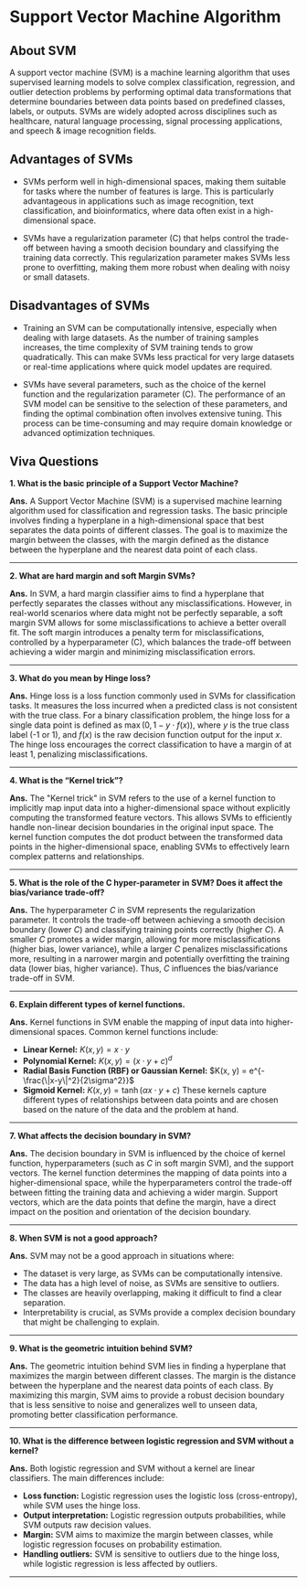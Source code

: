 # Support Vector Machine Algorithm

## About SVM

A support vector machine (SVM) is a machine learning algorithm that uses
supervised learning models to solve complex classification, regression, and
outlier detection problems by performing optimal data transformations that
determine boundaries between data points based on predefined classes,
labels, or outputs. SVMs are widely adopted across disciplines such as
healthcare, natural language processing, signal processing applications,
and speech & image recognition fields.

## Advantages of SVMs

- SVMs perform well in high-dimensional spaces, making them suitable for tasks where the number of features is large. This is particularly advantageous in applications such as image recognition, text classification, and bioinformatics, where data often exist in a high-dimensional space.

- SVMs have a regularization parameter (C) that helps control the trade-off between having a smooth decision boundary and classifying the training data correctly. This regularization parameter makes SVMs less prone to overfitting, making them more robust when dealing with noisy or small datasets.

## Disadvantages of SVMs

- Training an SVM can be computationally intensive, especially when dealing with large datasets. As the number of training samples increases, the time complexity of SVM training tends to grow quadratically. This can make SVMs less practical for very large datasets or real-time applications where quick model updates are required.

- SVMs have several parameters, such as the choice of the kernel function and the regularization parameter (C). The performance of an SVM model can be sensitive to the selection of these parameters, and finding the optimal combination often involves extensive tuning. This process can be time-consuming and may require domain knowledge or advanced optimization techniques.

## Viva Questions

**1. What is the basic principle of a Support Vector Machine?**

**Ans.** A Support Vector Machine (SVM) is a supervised machine learning algorithm used for classification and regression tasks. The basic principle involves finding a hyperplane in a high-dimensional space that best separates the data points of different classes. The goal is to maximize the margin between the classes, with the margin defined as the distance between the hyperplane and the nearest data point of each class.

---

**2. What are hard margin and soft Margin SVMs?**

**Ans.** In SVM, a hard margin classifier aims to find a hyperplane that perfectly separates the classes without any misclassifications. However, in real-world scenarios where data might not be perfectly separable, a soft margin SVM allows for some misclassifications to achieve a better overall fit. The soft margin introduces a penalty term for misclassifications, controlled by a hyperparameter (C), which balances the trade-off between achieving a wider margin and minimizing misclassification errors.

---

**3. What do you mean by Hinge loss?**

**Ans.** Hinge loss is a loss function commonly used in SVMs for classification tasks. It measures the loss incurred when a predicted class is not consistent with the true class. For a binary classification problem, the hinge loss for a single data point is defined as $`\max(0, 1 - y \cdot f(x))`$, where $`y`$ is the true class label (-1 or 1), and $`f(x)`$ is the raw decision function output for the input $`x`$. The hinge loss encourages the correct classification to have a margin of at least 1, penalizing misclassifications.

---

**4. What is the “Kernel trick”?**

**Ans.** The "Kernel trick" in SVM refers to the use of a kernel function to implicitly map input data into a higher-dimensional space without explicitly computing the transformed feature vectors. This allows SVMs to efficiently handle non-linear decision boundaries in the original input space. The kernel function computes the dot product between the transformed data points in the higher-dimensional space, enabling SVMs to effectively learn complex patterns and relationships.

---

**5. What is the role of the C hyper-parameter in SVM? Does it affect the bias/variance trade-off?**

**Ans.** The hyperparameter $`C`$ in SVM represents the regularization parameter. It controls the trade-off between achieving a smooth decision boundary (lower $`C`$) and classifying training points correctly (higher $`C`$). A smaller $`C`$ promotes a wider margin, allowing for more misclassifications (higher bias, lower variance), while a larger $`C`$ penalizes misclassifications more, resulting in a narrower margin and potentially overfitting the training data (lower bias, higher variance). Thus, $`C`$ influences the bias/variance trade-off in SVM.

---

**6. Explain different types of kernel functions.**

**Ans.** Kernel functions in SVM enable the mapping of input data into higher-dimensional spaces. Common kernel functions include:

- **Linear Kernel:** $`K(x, y) = x \cdot y`$
- **Polynomial Kernel:** $`K(x, y) = (x \cdot y + c)^d`$
- **Radial Basis Function (RBF) or Gaussian Kernel:** $`K(x, y) = e^{-\frac{\|x-y\|^2}{2\sigma^2}}`$
- **Sigmoid Kernel:** $`K(x, y) = \tanh(\alpha x \cdot y + c)`$
These kernels capture different types of relationships between data points and are chosen based on the nature of the data and the problem at hand.

---

**7. What affects the decision boundary in SVM?**

**Ans.** The decision boundary in SVM is influenced by the choice of kernel function, hyperparameters (such as $`C`$ in soft margin SVM), and the support vectors. The kernel function determines the mapping of data points into a higher-dimensional space, while the hyperparameters control the trade-off between fitting the training data and achieving a wider margin. Support vectors, which are the data points that define the margin, have a direct impact on the position and orientation of the decision boundary.

---

**8. When SVM is not a good approach?**

**Ans.** SVM may not be a good approach in situations where:

- The dataset is very large, as SVMs can be computationally intensive.
- The data has a high level of noise, as SVMs are sensitive to outliers.
- The classes are heavily overlapping, making it difficult to find a clear separation.
- Interpretability is crucial, as SVMs provide a complex decision boundary that might be challenging to explain.

---

**9. What is the geometric intuition behind SVM?**

**Ans.** The geometric intuition behind SVM lies in finding a hyperplane that maximizes the margin between different classes. The margin is the distance between the hyperplane and the nearest data points of each class. By maximizing this margin, SVM aims to provide a robust decision boundary that is less sensitive to noise and generalizes well to unseen data, promoting better classification performance.

---

**10. What is the difference between logistic regression and SVM without a kernel?**

**Ans.** Both logistic regression and SVM without a kernel are linear classifiers. The main differences include:

- **Loss function:** Logistic regression uses the logistic loss (cross-entropy), while SVM uses the hinge loss.
- **Output interpretation:** Logistic regression outputs probabilities, while SVM outputs raw decision values.
- **Margin:** SVM aims to maximize the margin between classes, while logistic regression focuses on probability estimation.
- **Handling outliers:** SVM is sensitive to outliers due to the hinge loss, while logistic regression is less affected by outliers.

---
